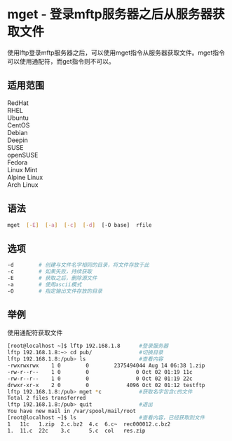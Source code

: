 # mget - 登录mftp服务器之后从服务器获取文件

使用lftp登录mftp服务器之后，可以使用mget指令从服务器获取文件。mget指令可以使用通配符，而get指令则不可以。

## 适用范围

<!-- <div class="svg linux">Linux</div> -->
<div class="svg redhat">RedHat</div>
<div class="svg rhel">RHEL</div>
<div class="svg ubuntu">Ubuntu</div>
<div class="svg centos">CentOS</div>
<div class="svg debian">Debian</div>
<div class="svg deepin">Deepin</div>
<div class="svg suse">SUSE</div>
<div class="svg opensuse">openSUSE</div>
<div class="svg fedora">Fedora</div>
<div class="svg linuxmint">Linux Mint</div>
<!-- <div class="svg mxlinux">MX Linux</div> -->
<div class="svg alpinelinux">Alpine Linux</div>
<div class="svg archlinux">Arch Linux</div>

## 语法

``` bash
mget  [-E]  [-a]  [-c]  [-d]  [-O base]  rfile
```

## 选项

``` bash
-d        # 创建与文件名字相同的目录，将文件存放于此
-c        # 如果失败，持续获取
-E        # 获取之后，删除源文件
-a        # 使用ascii模式
-O        # 指定输出文件存放的目录
```
## 举例

使用通配符获取文件
``` bash
[root@localhost ~]$ lftp 192.168.1.8      #登录服务器
lftp 192.168.1.8:~> cd pub/               #切换目录
lftp 192.168.1.8:/pub> ls                 #查看内容
-rwxrwxrwx    1 0        0        2375494044 Aug 14 06:38 1.zip
-rw-r--r--    1 0        0               0 Oct 02 01:19 11c
-rw-r--r--    1 0        0               0 Oct 02 01:19 22c
drwxr-xr-x    2 0        0            4096 Oct 02 01:12 testftp
lftp 192.168.1.8:/pub> mget *c            #获取名字包含c的文件
Total 2 files transferred
lftp 192.168.1.8:/pub> quit               #退出
You have new mail in /var/spool/mail/root
[root@localhost ~]$ ls                    #查看内容，已经获取到文件
1   11c   1.zip  2.c.bz2  4.c  6.c~  rec000012.c.bz2
1.  11.c  22c    3.c      5.c  col   res.zip
```
    
